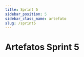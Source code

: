 ```yaml
---
title: Sprint 5
sidebar_position: 5
sidebar_class_name: artefato
slug: /sprint5
---
```


# Artefatos Sprint 5
